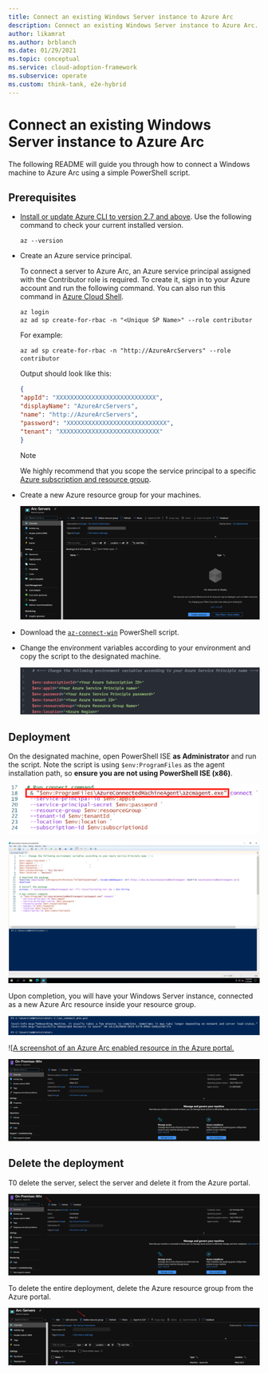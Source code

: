 ```yaml
---
title: Connect an existing Windows Server instance to Azure Arc
description: Connect an existing Windows Server instance to Azure Arc.
author: likamrat
ms.author: brblanch
ms.date: 01/29/2021
ms.topic: conceptual
ms.service: cloud-adoption-framework
ms.subservice: operate
ms.custom: think-tank, e2e-hybrid
---
```


# Connect an existing Windows Server instance to Azure Arc

The following README will guide you through how to connect a Windows machine to Azure Arc using a simple PowerShell script.

## Prerequisites

- [Install or update Azure CLI to version 2.7 and above](/cli/azure/install-azure-cli). Use the following command to check your current installed version.

  ```console
  az --version
  ```

- Create an Azure service principal.

    To connect a server to Azure Arc, an Azure service principal assigned with the Contributor role is required. To create it, sign in to your Azure account and run the following command. You can also run this command in [Azure Cloud Shell](https://shell.azure.com/).

    ```console
    az login
    az ad sp create-for-rbac -n "<Unique SP Name>" --role contributor
    ```

    For example:

    ```console
    az ad sp create-for-rbac -n "http://AzureArcServers" --role contributor
    ```

    Output should look like this:

    ```json
    {
    "appId": "XXXXXXXXXXXXXXXXXXXXXXXXXXXX",
    "displayName": "AzureArcServers",
    "name": "http://AzureArcServers",
    "password": "XXXXXXXXXXXXXXXXXXXXXXXXXXXX",
    "tenant": "XXXXXXXXXXXXXXXXXXXXXXXXXXXX"
    }
    ```

    > [!NOTE]
    > We highly recommend that you scope the service principal to a specific [Azure subscription and resource group](/cli/azure/ad/sp).

- Create a new Azure resource group for your machines.

    ![A screenshot of an empty resource group in the Azure portal.](./img/onboard-server-win/win-resource-group.png)

- Download the [`az-connect-win`](https://github.com/microsoft/azure_arc/blob/main/azure_arc_servers_jumpstart/scripts/az_connect_win.ps1) PowerShell script.

- Change the environment variables according to your environment and copy the script to the designated machine.

    ![A screenshot of the environment variables to be changed.](./img/onboard-server-win/win-variables.png)

## Deployment

On the designated machine, open PowerShell ISE **as Administrator** and run the script. Note the script is using `$env:ProgramFiles` as the agent installation path, so **ensure you are not using PowerShell ISE (x86)**.

![A screenshot of the `azcmagent connect` command.](./img/onboard-server-win/azcmagent.png)

![A screenshot of the `az-connect` Windows script.](./img/onboard-server-win/az-connect-win-2.png)

Upon completion, you will have your Windows Server instance, connected as a new Azure Arc resource inside your resource group.

![A screenshot of the 'az_connect' Windows script running.](./img/onboard-server-win/az-connect-win.png)

![[A screenshot of an Azure Arc enabled resource in the Azure portal.](./img/onboard-server-win/win-resource.png)

![A screenshot of details from an Azure Arc enabled resource in the Azure portal.](./img/onboard-server-win/win-resource-detail.png)

## Delete the deployment

T0 delete the server, select the server and delete it from the Azure portal.

![A screenshot of Delete option to delete a resource in the Azure portal.](./img/onboard-server-win/win-delete-resource.png)

To delete the entire deployment, delete the Azure resource group from the Azure portal.

![A screenshot of the option to delete a resource group via the Azure portal.](./img/onboard-server-win/win-delete-resource-group.png)
